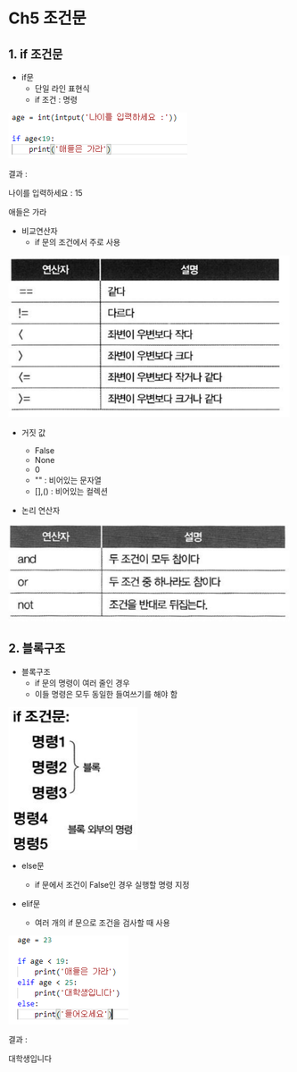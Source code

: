 # Ch5 조건문

## 1. if 조건문

- if문
  - 단일 라인 표현식
  - if 조건 : 명령

![image-20210106220727573](python_ch5.assets/image-20210106220727573.png)

결과 :

나이를 입력하세요 : 15

애들은 가라



- 비교연산자
  - if 문의 조건에서 주로 사용

![image-20210106220808238](python_ch5.assets/image-20210106220808238.png)

- 거짓 값
  - False
  - None
  - 0
  - ""  : 비어있는 문자열
  - [],() : 비어있는 컬렉션



- 논리 연산자

![image-20210106220910729](python_ch5.assets/image-20210106220910729.png)

## 2. 블록구조

- 블록구조
  - if 문의 명령이 여러 줄인 경우
  - 이들 명령은 모두 동일한 들여쓰기를 해야 함

![image-20210106220957477](python_ch5.assets/image-20210106220957477.png)



- else문
  - if 문에서 조건이 False인 경우 실행할 명령 지정



- elif문
  - 여러 개의 if 문으로 조건을 검사할 때 사용

![image-20210106221216721](python_ch5.assets/image-20210106221216721.png)

결과 :

대학생입니다

